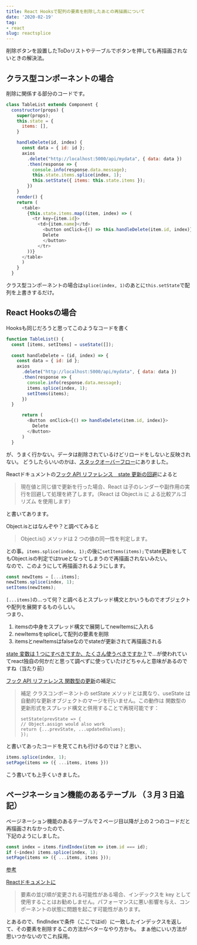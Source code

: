 ```yaml
---
title: React Hooksで配列の要素を削除したあとの再描画について
date: '2020-02-19'
tag:
- react
slug: reactsplice
---
```


削除ボタンを設置したToDoリストやテーブルでボタンを押しても再描画されないときの解決法。

## クラス型コンポーネントの場合

削除に関係する部分のコードです。

```js
class TableList extends Component {
  constructor(props) {
    super(props);
    this.state = {
      items: [],
    }

    handleDelete(id, index) {
      const data = { id: id };
      axios
        .delete("http://localhost:5000/api/mydata", { data: data })
        .then(response => {
          console.info(response.data.message);
          this.state.items.splice(index, 1);
          this.setState({ items: this.state.items });
        })
    }
    render() {
    return (
      <table>
        {this.state.items.map((item, index) => (
          <tr key={item.id}>
            <td>{item.name}</td>
              <button onClick={() => this.handleDelete(item.id, index)}>
              Delete
              </button>
            </tr>
        ))}
      </table>
      )
    }
  }
```

クラス型コンポーネントの場合は`splice(index, 1)`のあとに`this.setState`で配列を上書きするだけ。

## React Hooksの場合

Hooksも同じだろうと思ってこのようなコードを書く

```js
function TableList() {
  const [items, setItems] = useState([]);
  
  const handleDelete = (id, index) => {
    const data = { id: id };
    axios
      .delete("http://localhost:5000/api/mydata", { data: data })
      .then(response => {
        console.info(response.data.message);
        items.splice(index, 1);
        setItems(items);
      })
  }

      return (
        <Button　onClick={() => handleDelete(item.id, index)}>
          Delete
        </Button>
      )
  }
```

が、うまく行かない。データは削除されているけどリロードをしないと反映されない。
どうしたらいいのかは、[スタックオーバーフロー](https://ja.stackoverflow.com/questions/57786/react-functional-component-%E5%86%8D%E3%83%AC%E3%83%B3%E3%83%80%E3%83%BC%E3%81%95%E3%82%8C%E3%81%AA%E3%81%84)にありました。  

Reactドキュメントの[フック API リファレンス　state 更新の回避](https://ja.reactjs.org/docs/hooks-reference.html#bailing-out-of-a-state-update)によると  

> 現在値と同じ値で更新を行った場合、React は子のレンダーや副作用の実行を回避して処理を終了します。（React は Object.is に
> よる比較アルゴリズム を使用します）

と書いてあります。  

Object.isとはなんぞや？と調べてみると
>Object.is() メソッドは 2 つの値の同一性を判定します。

との事。`items.splice(index, 1);`の後に`setItems(items);`でstate更新をしてもObject.isの判定ではtrueとなってしまうので再描画されないみたい。  
なので、このようにして再描画されるようにします。

```js
const newItems = [...items];
newItems.splice(index, 1);
setItems(newItems);
```

`[...items]`の...って何？と調べるとスプレッド構文とかいうものでオブジェクトや配列を展開するものらしい。  
つまり、

1. itemsの中身をスプレッド構文で展開してnewItemsに入れる
2. newItemsをspliceして配列の要素を削除
3. itemsとnewItemsはfalseなのでstateが更新されて再描画される

[state 変数は 1 つにすべきですか、たくさん使うべきですか？](https://ja.reactjs.org/docs/hooks-faq.html#should-i-use-one-or-many-state-variables)で...が使われていてreact独自の何かだと思って調べずに使っていたけどちゃんと意味があるのですね（当たり前）  

[フック API リファレンス 関数型の更新](https://ja.reactjs.org/docs/hooks-reference.html#functional-updates)の補足に

> 補足
> クラスコンポーネントの setState メソッドとは異なり、useState は自動的な更新オブジェクトのマージを行いません。この動作は
>関数型の更新形式をスプレッド構文と併用することで再現可能です：
> ```
> setState(prevState => {
> // Object.assign would also work
> return {...prevState, ...updatedValues};
> });
> ```

と書いてあったコードを見てこれも行けるのでは？と思い、

```js
items.splice(index, 1);
setPage(items => ({ ...items, items }))
```

こう書いても上手くいきました。

## ページネーション機能のあるテーブル （３月３日追記）

ページネーション機能のあるテーブルで２ページ目以降が上の２つのコードだと再描画されなかったので、  
下記のようにしました。

```js
const index = items.findIndex(item => item.id === id);
if (~index) items.splice(index, 1);
setPage(items => ({ ...items, items }));
```

[参考](https://stackoverflow.com/questions/53042690/refresh-boostrap-vue-table-after-deleting-a-row)

[Reactドキュメントに](https://ja.reactjs.org/docs/lists-and-keys.html#keys)

> 要素の並び順が変更される可能性がある場合、インデックスを key として使用することはお勧めしません。パフォーマンスに悪い影響を与え、コンポーネントの状態に問題を起こす可能性があります。


とあるので、findIndexで条件（ここではid）に一致したインデックスを返して、その要素を削除するこの方法がベターなやり方かも。  まぁ他にいい方法が思いつかないのでこれ採用。
